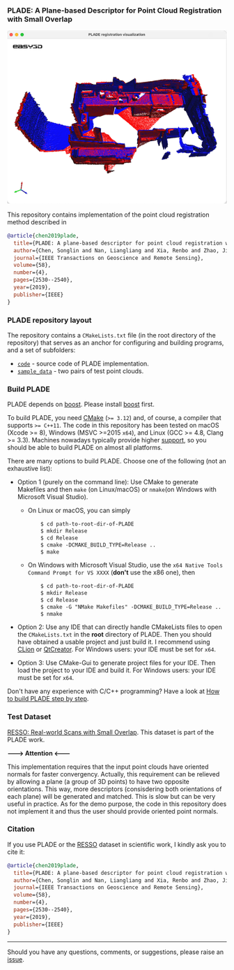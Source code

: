 ### PLADE: A Plane-based Descriptor for Point Cloud Registration with Small Overlap

<img src="./image/plade.png">

This repository contains implementation of the point cloud registration method described in 

```bibtex
@article{chen2019plade,
  title={PLADE: A plane-based descriptor for point cloud registration with small overlap},
  author={Chen, Songlin and Nan, Liangliang and Xia, Renbo and Zhao, Jibin and Wonka, Peter},
  journal={IEEE Transactions on Geoscience and Remote Sensing},
  volume={58},
  number={4},
  pages={2530--2540},
  year={2019},
  publisher={IEEE}
}
```

### PLADE repository layout
The repository contains a `CMakeLists.txt` file (in the root directory of the repository) that serves as an anchor for
configuring and building programs, and a set of subfolders:
* [`code`](https://github.com/chsl/PLADE/tree/master/code) - source code of PLADE implementation.
* [`sample_data`](https://github.com/chsl/PLADE/tree/master/sample_data) - two pairs of test point clouds.

### Build PLADE

PLADE depends on [boost](https://www.boost.org/). Please install [boost](https://www.boost.org/) first.

To build PLADE, you need [CMake](https://cmake.org/download/) (`>= 3.12`) and, of course, a compiler that supports `>= C++11`. The code in this repository has been tested on macOS (Xcode >= 8), Windows (MSVC >=2015 `x64`), and Linux (GCC >= 4.8, Clang >= 3.3). Machines
nowadays typically provide higher [support](https://en.cppreference.com/w/cpp/compiler_support), so you should be able
to build PLADE on almost all platforms.

There are many options to build PLADE. Choose one of the following (not an exhaustive list):

- Option 1 (purely on the command line): Use CMake to generate Makefiles and then `make` (on Linux/macOS) or `nmake`(on Windows with Microsoft
  Visual Studio).
    - On Linux or macOS, you can simply
      ```
          $ cd path-to-root-dir-of-PLADE
          $ mkdir Release
          $ cd Release
          $ cmake -DCMAKE_BUILD_TYPE=Release ..
          $ make
      ```
    - On Windows with Microsoft Visual Studio, use the `x64 Native Tools Command Prompt for VS XXXX` (**don't** use the x86 one), then
      ```
          $ cd path-to-root-dir-of-PLADE
          $ mkdir Release
          $ cd Release
          $ cmake -G "NMake Makefiles" -DCMAKE_BUILD_TYPE=Release ..
          $ nmake
      ```

- Option 2: Use any IDE that can directly handle CMakeLists files to open the `CMakeLists.txt` in the **root** directory of
  PLADE. Then you should have obtained a usable project and just build it. I recommend using
  [CLion](https://www.jetbrains.com/clion/) or [QtCreator](https://www.qt.io/product). For Windows users: your IDE must be set for `x64`.

- Option 3: Use CMake-Gui to generate project files for your IDE. Then load the project to your IDE and build it. For Windows users: your IDE must be set for `x64`.

Don't have any experience with C/C++ programming?
Have a look at <a href="https://github.com/LiangliangNan/Easy3D/blob/main/HowToBuild.md">How to build PLADE step by
step</a>.


### Test Dataset

[RESSO: Real-world Scans with Small Overlap](https://3d.bk.tudelft.nl/liangliang/publications/2019/plade/resso.html).
This dataset is part of the PLADE work.

**---> Attention <---** 

This implementation requires that the input point clouds have oriented normals for faster convergency. Actually, this requirement can be relieved by allowing a plane (a group of 3D points) to have two opposite orientations. This way, more descriptors (consisdering both orientations of each plane) will be generated and matched. This is slow but can be very useful in practice. As for the demo purpose, the code in this repository does not implement it and thus the user should provide oriented point normals.

### Citation
If you use PLADE or the [RESSO](https://3d.bk.tudelft.nl/liangliang/publications/2019/plade/resso.html) dataset in scientific work, I kindly ask you to cite it:

```bibtex
@article{chen2019plade,
  title={PLADE: A plane-based descriptor for point cloud registration with small overlap},
  author={Chen, Songlin and Nan, Liangliang and Xia, Renbo and Zhao, Jibin and Wonka, Peter},
  journal={IEEE Transactions on Geoscience and Remote Sensing},
  volume={58},
  number={4},
  pages={2530--2540},
  year={2019},
  publisher={IEEE}
}
```
---------

Should you have any questions, comments, or suggestions, please raise an [issue](https://github.com/chsl/PLADE/issues).
